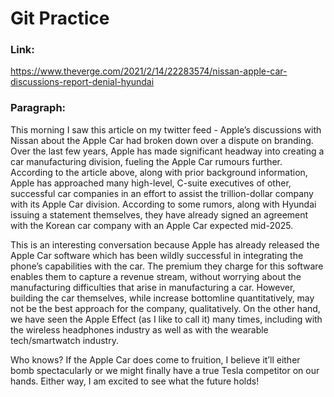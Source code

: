 # Git Practice

### Link: ###

https://www.theverge.com/2021/2/14/22283574/nissan-apple-car-discussions-report-denial-hyundai

### Paragraph: ###

This morning I saw this article on my twitter feed - Apple’s discussions with Nissan about the Apple Car had broken down over a dispute on branding. Over the last few years, Apple has made significant headway into creating a car manufacturing division, fueling the Apple Car rumours further. According to the article above, along with prior background information, Apple has approached many high-level, C-suite executives of other, successful car companies in an effort to assist the trillion-dollar company with its Apple Car division. According to some rumors, along with Hyundai issuing a statement themselves, they have already signed an agreement with the Korean car company with an Apple Car expected mid-2025.  

This is an interesting conversation because Apple has already released the Apple Car software which has been wildly successful in integrating the phone’s capabilities with the car. The premium they charge for this software enables them to capture a revenue stream, without worrying about the manufacturing difficulties that arise in manufacturing a car. However, building the car themselves, while increase bottomline quantitatively, may not be the best approach for the company, qualitatively. On the other hand, we have seen the Apple Effect (as I like to call it) many times, including with the wireless headphones industry as well as with the wearable tech/smartwatch industry. 

Who knows? If the Apple Car does come to fruition, I believe it’ll either bomb spectacularly or we might finally have a true Tesla competitor on our hands. Either way, I am excited to see what the future holds! 